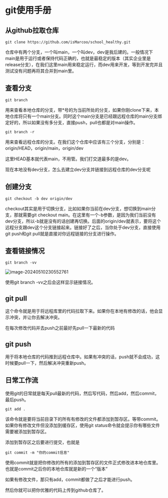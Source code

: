 # git使用手册

## 从github拉取仓库

```shell
git clone https://github.com/isMarcoo/school_healthy.git
```

仓库中有两个分支，一个叫main，一个叫dev，dev是我后建的。一般情况下main是用于运行或者保持代码正确的，也就是最稳定的版本（其实企业里是release分支），在我们这里main用来稳定运行，而dev用来开发，等到开发完并且测试没有问题再将其合并到main里。

## 查看分支

```shell
git branch
```

用来查看本地仓库的分支，带*号的为当前所处的分支，如果你刚clone下来，本地仓库将只有一个main分支。同时这个main分支是已经跟远程仓库的main分支绑定好的，所以如果没有多分支，直接push，pull也都是对main操作。

```shell
git branch -r
```

用来查看远程仓库的分支。在我们这个仓库中应该有三个分支，分别是：origin/HEAD，origin/main，origin/dev

这里HEAD基本就代表main，不用管。我们打交道最多的是dev。

现在本地没有dev分支，怎么去建立dev分支并链接到远程仓库的dev分支呢

## 创建分支

```shell
git checkout -b dev origin/dev
```

checkout其实是用于切换分支，比如如果你当前在dev分支，想切换到main分支，那就需要git checkout main。在这里有一个-b参数，是因为我们当前没有dev分支，所以-b就是没有的话创建再切换。后面的origin/dev就表示，要将这个远程分支跟dev这个分支链接起来。链接好了之后，当你处于dev分支，直接使用git push和git pull就是直接对你远程链接的分支进行操作。

## 查看链接情况

```shell
git branch -vv
```

![image-20240510230552761](C:\Users\76352\AppData\Roaming\Typora\typora-user-images\image-20240510230552761.png)

使用git branch -vv之后会这样显示链接情况。

## git pull

这个命令就是用于将远程库里的代码拉取下来。如果你在本地有修改的话，他会显示冲突，并让你去解决冲突。

在每次修改代码并去push之前最好先pull一下最新的代码

## git push

用于将本地仓库的代码推到远程仓库中。如果有冲突的话，push就不会成功，这时候要pull一下，然后解决冲突重新push。

## 日常工作流

使用git的日常就是每天pull最新的代码，然后写代码，然后add，然后commit，最后push。

```shell
git add .
```

该命令就是要将当前目录下的所有有修改的文件都添加到暂存区。等带commit。如果你有修改文件但没添加到缓存区，使用git status命令就会提示你有哪些文件需要被添加到暂存区。

添加到暂存区之后要进行提交，也就是

```shell
git commit -m "你的commit信息"
```

使用commit就是把你修改的所有的添加到暂存区的文件正式修改进本地仓库里。也就是commit之后你的本地仓库就是新的一个“版本”

如果有修改文件，那只有add，commit都做了之后才能进行push。

然后你就可以把你优雅的代码上传到github仓库了。